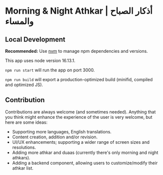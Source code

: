 # Morning & Night Athkar | أذكار الصباح والمساء

## Local Development
**Recommended:** Use [nvm](https://github.com/nvm-sh/nvm) to manage npm dependencies and versions.

This app uses node version 16.13.1.

`npm run start` will run the app on port 3000. 

`npm run build` will export a production-optimized build (minifid, compiled and optimized JS).

## Contribution
Contributions are always welcome (and sometimes needed). Anything that you think might enhance the experience of the user is very welcome, but here are some ideas:
* Supporting more languages, English translations.
* Content creation, addition and/or revision.
* UI/UX enhancements; supporting a wider range of screen sizes and resolutions.
* Adding more athkar and duaas (currently there's only morning and night athkars).
* Adding a backend component, allowing users to customize/modify their athkar list.
